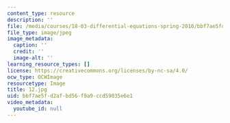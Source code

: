 ```yaml
---
content_type: resource
description: ''
file: /media/courses/18-03-differential-equations-spring-2010/bbf7ae5fd2afbd56f9a9ccd59035e6e1_12.jpg
file_type: image/jpeg
image_metadata:
  caption: ''
  credit: ''
  image-alt: ''
learning_resource_types: []
license: https://creativecommons.org/licenses/by-nc-sa/4.0/
ocw_type: OCWImage
resourcetype: Image
title: 12.jpg
uid: bbf7ae5f-d2af-bd56-f9a9-ccd59035e6e1
video_metadata:
  youtube_id: null
---
```

